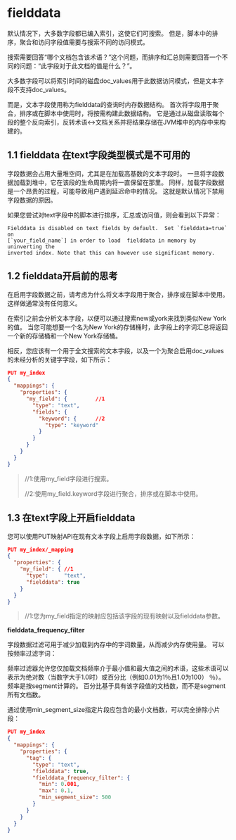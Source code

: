 # fielddata

默认情况下，大多数字段都已编入索引，这使它们可搜索。 但是，脚本中的排序，聚合和访问字段值需要与搜索不同的访问模式。

搜索需要回答“哪个文档包含该术语？”这个问题，而排序和汇总则需要回答一个不同的问题：“此字段对于此文档的值是什么？”。

大多数字段可以将索引时间的磁盘doc_values用于此数据访问模式，但是文本字段不支持doc_values。

而是，文本字段使用称为fielddata的查询时内存数据结构。 首次将字段用于聚合，排序或在脚本中使用时，将按需构建此数据结构。 它是通过从磁盘读取每个段的整个反向索引，反转术语↔︎文档关系并将结果存储在JVM堆中的内存中来构建的。



## 1.1 fielddata 在text字段类型模式是不可用的

字段数据会占用大量堆空间，尤其是在加载高基数的文本字段时。 一旦将字段数据加载到堆中，它在该段的生命周期内将一直保留在那里。 同样，加载字段数据是一个昂贵的过程，可能导致用户遇到延迟命中的情况。 这就是默认情况下禁用字段数据的原因。

如果您尝试对text字段中的脚本进行排序，汇总或访问值，则会看到以下异常：

```text
Fielddata is disabled on text fields by default.  Set `fielddata=true` on
[`your_field_name`] in order to load  fielddata in memory by uninverting the
inverted index. Note that this can however use significant memory.
```



## 1.2 fielddata开启前的思考

在启用字段数据之前，请考虑为什么将文本字段用于聚合，排序或在脚本中使用。 这样做通常没有任何意义。

在索引之前会分析文本字段，以便可以通过搜索new或york来找到类似New York的值。 当您可能想要一个名为New York的存储桶时，此字段上的字词汇总将返回一个新的存储桶和一个New York存储桶。

相反，您应该有一个用于全文搜索的文本字段，以及一个为聚合启用doc_values的未经分析的关键字字段，如下所示：

```json
PUT my_index
{
  "mappings": {
    "properties": {
      "my_field": { 		//1
        "type": "text",
        "fields": {
          "keyword": { 		//2
            "type": "keyword"
          }
        }
      }
    }
  }
}
```

> //1:使用my_field字段进行搜索。
>
>
> //2:使用my_field.keyword字段进行聚合，排序或在脚本中使用。



## 1.3 在text字段上开启fielddata

您可以使用PUT映射API在现有文本字段上启用字段数据，如下所示：

```json
PUT my_index/_mapping
{
  "properties": {
    "my_field": { //1
      "type":     "text",
      "fielddata": true  
    }
  }
}
```

> //1:您为my_field指定的映射应包括该字段的现有映射以及fielddata参数。



**fielddata_frequency_filter**

字段数据过滤可用于减少加载到内存中的字词数量，从而减少内存使用量。 可以按频率过滤字词：

频率过滤器允许您仅加载文档频率介于最小值和最大值之间的术语，这些术语可以表示为绝对数（当数字大于1.0时）或百分比（例如0.01为1％且1.0为100） ％）。 频率是按segment计算的。 百分比基于具有该字段值的文档数，而不是segment所有文档数。

通过使用min_segment_size指定片段应包含的最小文档数，可以完全排除小片段：

```json
PUT my_index
{
  "mappings": {
    "properties": {
      "tag": {
        "type": "text",
        "fielddata": true,
        "fielddata_frequency_filter": {
          "min": 0.001,
          "max": 0.1,
          "min_segment_size": 500
        }
      }
    }
  }
}
```


